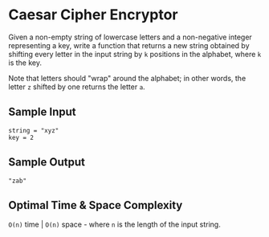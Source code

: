 # Caesar Cipher Encryptor

Given a non-empty string of lowercase letters and a non-negative integer representing a key, write a function that returns a new string obtained by shifting every letter in the input string by `k` positions in the alphabet, where `k` is the key.

Note that letters should "wrap" around the alphabet; in other words, the letter `z` shifted by one returns the letter `a`.

## Sample Input

```plaintext
string = "xyz"
key = 2
```

## Sample Output

```plaintext
"zab"
```

## Optimal Time & Space Complexity

`O(n)` time | `O(n)` space - where `n` is the length of the input string.
